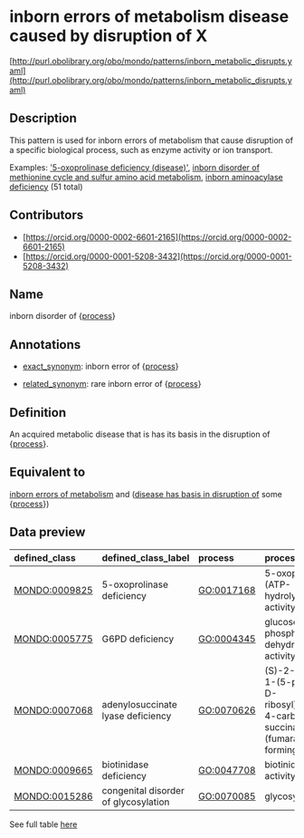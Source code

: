 # inborn errors of metabolism disease caused by disruption of X 

[http://purl.obolibrary.org/obo/mondo/patterns/inborn_metabolic_disrupts.yaml](http://purl.obolibrary.org/obo/mondo/patterns/inborn_metabolic_disrupts.yaml)
## Description 

This pattern is used for inborn errors of metabolism that cause disruption of a specific biological process, such as enzyme activity or ion transport. 

Examples: ['5-oxoprolinase deficiency (disease)'](http://purl.obolibrary.org/obo/MONDO_0009825), [inborn disorder of methionine cycle and sulfur amino acid metabolism](http://purl.obolibrary.org/obo/MONDO_0019222), [inborn aminoacylase deficiency](http://purl.obolibrary.org/obo/MONDO_0017686) (51 total)
## Contributors 
* [https://orcid.org/0000-0002-6601-2165](https://orcid.org/0000-0002-6601-2165) 
* [https://orcid.org/0000-0001-5208-3432](https://orcid.org/0000-0001-5208-3432) 
## Name 

inborn disorder of {[process](http://www.w3.org/2002/07/owl#Thing)}

## Annotations 

* [exact_synonym](http://www.geneontology.org/formats/oboInOwl#hasExactSynonym): inborn error of {[process](http://www.w3.org/2002/07/owl#Thing)}

* [related_synonym](http://www.geneontology.org/formats/oboInOwl#hasRelatedSynonym): rare inborn error of {[process](http://www.w3.org/2002/07/owl#Thing)}

## Definition 

An acquired metabolic disease that is has its basis in the disruption of {[process](http://www.w3.org/2002/07/owl#Thing)}.

## Equivalent to 

[inborn errors of metabolism](http://purl.obolibrary.org/obo/MONDO_0019052) and ([disease has basis in disruption of](http://purl.obolibrary.org/obo/RO_0004021) some {[process](http://www.w3.org/2002/07/owl#Thing)})

## Data preview 
| defined_class                                | defined_class_label                  | process                                   | process_label                                                                                              |
|:---------------------------------------------|:-------------------------------------|:------------------------------------------|:-----------------------------------------------------------------------------------------------------------|
| [MONDO:0009825](http://purl.obolibrary.org/obo/MONDO_0009825) | 5-oxoprolinase deficiency            | [GO:0017168](http://purl.obolibrary.org/obo/GO_0017168) | 5-oxoprolinase (ATP-hydrolyzing) activity                                                                  |
| [MONDO:0005775](http://purl.obolibrary.org/obo/MONDO_0005775) | G6PD deficiency                      | [GO:0004345](http://purl.obolibrary.org/obo/GO_0004345) | glucose-6-phosphate dehydrogenase activity                                                                 |
| [MONDO:0007068](http://purl.obolibrary.org/obo/MONDO_0007068) | adenylosuccinate lyase deficiency    | [GO:0070626](http://purl.obolibrary.org/obo/GO_0070626) | (S)-2-(5-amino-1-(5-phospho-D-ribosyl)imidazole-4-carboxamido) succinate lyase (fumarate-forming) activity |
| [MONDO:0009665](http://purl.obolibrary.org/obo/MONDO_0009665) | biotinidase deficiency               | [GO:0047708](http://purl.obolibrary.org/obo/GO_0047708) | biotinidase activity                                                                                       |
| [MONDO:0015286](http://purl.obolibrary.org/obo/MONDO_0015286) | congenital disorder of glycosylation | [GO:0070085](http://purl.obolibrary.org/obo/GO_0070085) | glycosylation                                                                                              |

See full table [here](https://github.com/monarch-initiative/mondo/blob/master/src/patterns/data/matches/inborn_metabolic_disrupts.tsv) 
